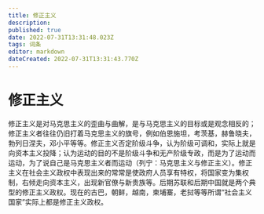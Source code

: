 ```yaml
---
title: 修正主义
description: 
published: true
date: 2022-07-31T13:31:48.023Z
tags: 词条
editor: markdown
dateCreated: 2022-07-31T13:31:43.770Z
---
```


# 修正主义
修正主义是对马克思主义的歪曲与曲解，是与马克思主义的目标或是观念相反的；修正主义者往往仍旧打着马克思主义的旗号，例如伯恩施坦，考茨基，赫鲁晓夫，勃列日涅夫，邓小平等等。修正主义否定阶级斗争，认为阶级可调和，实际上就是向资本主义投降；认为运动的目的不是阶级斗争和无产阶级专政，而是为了运动而运动，为了说自己是马克思主义者而运动（列宁：马克思主义与修正主义）。修正主义在社会主义政权中表现出来的常常是使政府人员享有特权，将国家变为集权制，右倾走向资本主义，出现新官僚与新贵族等。后期苏联和后期中国就是两个典型的修正主义政权。现在的古巴，朝鲜，越南，柬埔寨，老挝等等所谓“社会主义国家”实际上都是修正主义政权。
